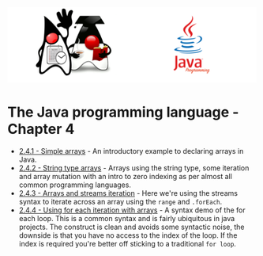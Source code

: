 ![](/assets/javarepologo.png)

# The Java programming language - Chapter 4

- [2.4.1 - Simple arrays](/src/com/irisida/lang/part02/arrays/simplearrays/SimpleArrays.java) - An introductory example to declaring arrays in Java.
- [2.4.2 - String type arrays](/src/com/irisida/lang/part02/arrays/stringarrays/StringArrays.java) - Arrays using the string type, some iteration and array mutation with an intro to zero indexing as per almost all common programming languages.
- [2.4.3 - Arrays and streams iteration](/src/com/irisida/lang/part02/arrays/streamarrays/StreamArrays.java) - Here we're using the streams syntax to iterate across an array using the `range` and `.forEach`.
- [2.4.4 - Using for each iteration with arrays](/src/com/irisida/lang/part02/arrays/foreach/ForEach.java) - A syntax demo of the for each loop. This is a common syntax and is fairly ubiquitous in java projects. The construct is clean and avoids some syntactic noise, the downside is that you have no access to the index of the loop. If the index is required you're better off sticking to a traditional `for loop`.
